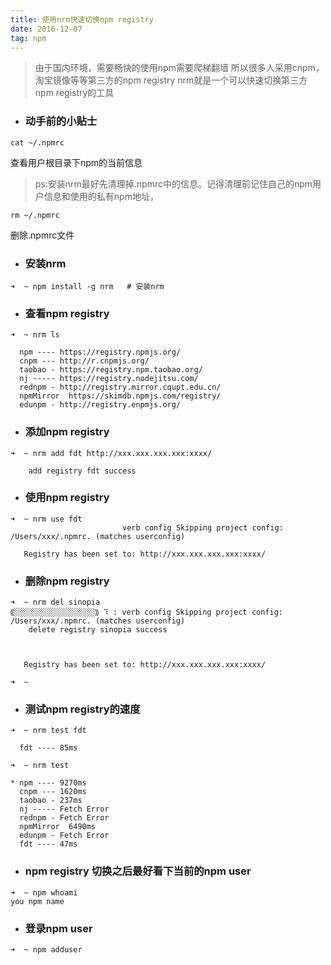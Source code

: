 ```yaml
---
title: 使用nrm快速切换npm registry
date: 2016-12-07  
tag: npm
---
```



> 由于国内环境，需要畅快的使用npm需要爬梯翻墙
所以很多人采用cnpm，淘宝镜像等等第三方的npm registry
nrm就是一个可以快速切换第三方npm registry的工具

<!-- more -->
* ### 动手前的小贴士  
```
cat ~/.npmrc
```
查看用户根目录下npm的当前信息
> ps:安装nrm最好先清理掉.npmrc中的信息。记得清理前记住自己的npm用户信息和使用的私有npm地址，

```
rm ~/.npmrc
```
删除.npmrc文件

* ### 安装nrm
```
➜  ~ npm install -g nrm   # 安装nrm
```


* ### 查看npm registry
```
➜  ~ nrm ls

  npm ---- https://registry.npmjs.org/
  cnpm --- http://r.cnpmjs.org/
  taobao - https://registry.npm.taobao.org/
  nj ----- https://registry.nodejitsu.com/
  rednpm - http://registry.mirror.cqupt.edu.cn/
  npmMirror  https://skimdb.npmjs.com/registry/
  edunpm - http://registry.enpmjs.org/

```


* ### 添加npm registry
```
➜  ~ nrm add fdt http://xxx.xxx.xxx.xxx:xxxx/

    add registry fdt success
```


* ### 使用npm registry
```
➜  ~ nrm use fdt
                         verb config Skipping project config: /Users/xxx/.npmrc. (matches userconfig)

   Registry has been set to: http://xxx.xxx.xxx.xxx:xxxx/
```


* ### 删除npm registry
```
➜  ~ nrm del sinopia
⸨░░░░░░░░░░░░░░░░░░⸩ ⠹ : verb config Skipping project config: /Users/xxx/.npmrc. (matches userconfig)
    delete registry sinopia success



   Registry has been set to: http://xxx.xxx.xxx.xxx:xxxx/

➜  ~
```


* ### 测试npm registry的速度
```
➜  ~ nrm test fdt

  fdt ---- 85ms

➜  ~ nrm test

* npm ---- 9270ms
  cnpm --- 1620ms
  taobao - 237ms
  nj ----- Fetch Error
  rednpm - Fetch Error
  npmMirror  6490ms
  edunpm - Fetch Error
  fdt ---- 47ms
```


* ### npm registry 切换之后最好看下当前的npm user
```
➜  ~ npm whoami
you npm name
```


* ### 登录npm user
```
➜  ~ npm adduser
```

